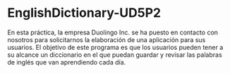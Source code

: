 # EnglishDictionary-UD5P2
En esta práctica, la empresa Duolingo Inc. se ha puesto en contacto con nosotros para solicitarnos la elaboración de una aplicación para sus usuarios. El objetivo de este programa es que los usuarios pueden tener a su alcance un diccionario en el que puedan guardar y revisar las palabras de inglés que van aprendiendo cada día.
